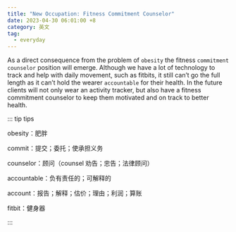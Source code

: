 ```yaml
---
title: "New Occupation: Fitness Commitment Counselor"
date: 2023-04-30 06:01:00 +8
category: 英文
tag:
  - everyday
---
```


As a direct consequence from the problem of `obesity` the fitness `commitment` `counselor` position will emerge. Although we have a lot of technology to track and help with daily movement, such as fitbits, it still can’t go the full length as it can’t hold the wearer `accountable` for their health. In the future clients will not only wear an activity tracker, but also have a fitness commitment counselor to keep them motivated and on track to better health.

::: tip tips

obesity：肥胖

commit：提交；委托；使承担义务

counselor：顾问（counsel 劝告；忠告；法律顾问）

accountable：负有责任的；可解释的

account：报告；解释；估价；理由；利润；算账

fitbit：健身器

:::
